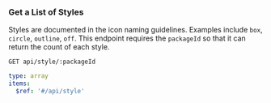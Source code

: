 ### Get a List of Styles

Styles are documented in the icon naming guidelines. Examples include `box`, `circle`, `outline`, `off`. This endpoint requires the `packageId` so that it can return the count of each style.

```
GET api/style/:packageId
```

```yaml
type: array
items:
  $ref: '#/api/style'
```